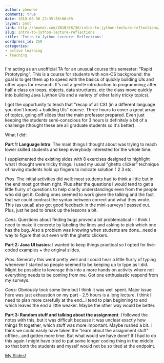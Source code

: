 ```yaml
---
author: phewner
comments: true
date: 2010-08-30 22:35:58+00:00
layout: post
link: http://hewner.com/2010/08/30/intro-to-jython-lecture-reflections/
slug: intro-to-jython-lecture-reflections
title: 'Intro to Jython Lecture: Reflections'
wordpress_id: 250
categories:
- active learning
- Teaching
---
```


I'm acting as an unofficial TA for an unusual course this semester: "Rapid Prototyping".  This is a course for students with non-CS background: the goal is to get them up to speed with the basics of quickly building UIs and other apps for research.  It's not a gentle introduction to programming; after half a class on loops, objects, data structures, etc the class move quickly into building Java (Jython UIs and a variety of other fairly tricky topics).

I got the opportunity to teach that "recap of all CS1 (in a different language you don't know) + building UIs" course.  Three hours to cover a great array of topics, going off slides that the main professor prepared.   Even just keeping the students semi-conscious for 3 hours is definitely a bit of a challenge (thought these are all graduate students so it's better).

What I did:

**Part 1: Language Intro**:  The main things I thought about was trying to reach lower skilled students and keep everybody interested for the whole time.

I supplemented the existing sides with 8 exercises designed to highlight what I thought were tricky things.  I used my usual "ghetto clicker" technique of having students hold up fingers to indicate solution 1 2 3 etc.

_Pros_.  The initial activities did well: most students had to think a little but in the end most got them right.  Plus after the questions I would tend to get a little flurry of questions to help clarify understandings even from the people who did get it.  Coding ones seemed to work given the talking and the fact that we could contrast the syntax between correct and what they wrote.  This (as usual) also got good feedback in the mini-surveys I passed out.  Plus, just helped to break up the lessons a bit.

_Cons_.  Questions about finding bugs proved a bit problematical - I think I need to make it concrete by labeling the lines and asking to pick which one has the bug.  Also a problem was knowing when students are done...need a way to figure that out even with the ghetto clickers.

**Part 2: Java UI basics**:  I wanted to keep things practical so I opted for live-coded examples + the original slides.

_Pros:_  Generally this went pretty well and I could hear a little flurry of typing whenever I started so people seemed to be keeping up to type as I did.  Might be possible to leverage this into a more hands on activity where not everything needs to be coming from me. Got one enthusiastic respond from my surveys.

_Cons:_  Obviously took some time but I think it was well spent.  Major issue here was just exhaustion on my part - 2.5 hours is a long lecture.  I think I need to plan more carefully at the end...I tend to plan beginning to end which leaves the end a little weaker.  Maybe the other way would be better.

**Part 3: Random stuff and talking about the assignment**:  I followed the notes with this, but it was difficult because it was unclear exactly how things fit together, which stuff was more important.  Maybe rushed a bit.  I think we could easily have taken the "learn about the assignment stuff" offline...and gotten more time.  But what would we have done?  If I had to do this again I might have tried to put some longer coding thing in the middle so that both the students and myself would not be so tired at the endpoint.

[My Slides!](http://technofetish.net/buffaloblog/wp-content/uploads/2010/08/revised-keith.pdf)

